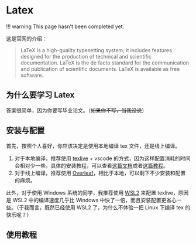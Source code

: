# Latex

!!! warning
    This page hasn't been completed yet.

这是官网的介绍：

> LaTeX is a high-quality typesetting system; it includes features designed for the production of technical and scientific documentation. LaTeX is the de facto standard for the communication and publication of scientific documents. LaTeX is available as free software.

## 为什么要学习 Latex

答案很简单，因为你要写毕业论文。（<del>如果你不写，当我没说</del>）

## 安装与配置

首先，按照个人喜好，你应该决定是使用本地编译 tex 文件，还是线上编译。

1. 对于本地编译，推荐使用 [texlive](https://tug.org/texlive/) + vscode 的方式，因为这样配置消耗的时间会相对少一些。具体的安装教程，可以查看[这篇文档](https://tug.ctan.org/info/install-latex-guide-zh-cn/install-latex-guide-zh-cn.pdf)或者[这篇教程](https://www.cnblogs.com/eslzzyl/p/17358405.html)。
2. 对于线上编译，推荐使用 [Overleaf](https://www.overleaf.com/)，相比于本地，可以剩下不少安装和配置的麻烦。

此外，对于使用 Windows 系统的同学，我推荐使用 [WSL2](./WSL2.md) 来配置 texlive，原因是 WSL2 中的编译速度几乎比 Windows 中快了一倍，而且安装配置更省心一些。（于我而言，既然已经使用 WSL2 了，为什么不体验一把 Linux 下编译 tex 的快乐呢？）

## 使用教程
